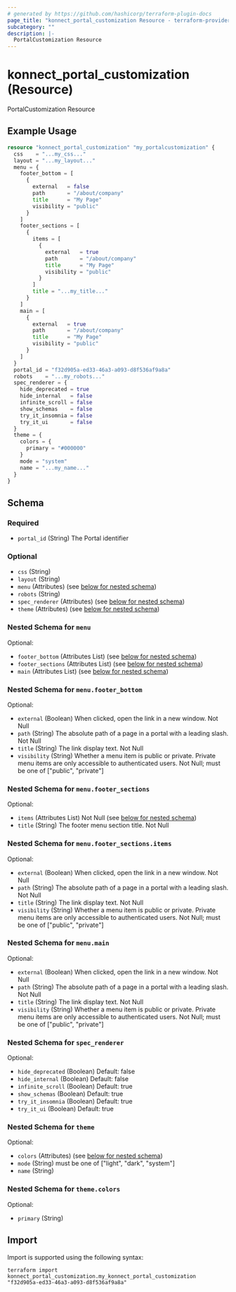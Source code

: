 ```yaml
---
# generated by https://github.com/hashicorp/terraform-plugin-docs
page_title: "konnect_portal_customization Resource - terraform-provider-konnect"
subcategory: ""
description: |-
  PortalCustomization Resource
---
```


# konnect_portal_customization (Resource)

PortalCustomization Resource

## Example Usage

```terraform
resource "konnect_portal_customization" "my_portalcustomization" {
  css    = "...my_css..."
  layout = "...my_layout..."
  menu = {
    footer_bottom = [
      {
        external   = false
        path       = "/about/company"
        title      = "My Page"
        visibility = "public"
      }
    ]
    footer_sections = [
      {
        items = [
          {
            external   = true
            path       = "/about/company"
            title      = "My Page"
            visibility = "public"
          }
        ]
        title = "...my_title..."
      }
    ]
    main = [
      {
        external   = true
        path       = "/about/company"
        title      = "My Page"
        visibility = "public"
      }
    ]
  }
  portal_id = "f32d905a-ed33-46a3-a093-d8f536af9a8a"
  robots    = "...my_robots..."
  spec_renderer = {
    hide_deprecated = true
    hide_internal   = false
    infinite_scroll = false
    show_schemas    = false
    try_it_insomnia = false
    try_it_ui       = false
  }
  theme = {
    colors = {
      primary = "#000000"
    }
    mode = "system"
    name = "...my_name..."
  }
}
```

<!-- schema generated by tfplugindocs -->
## Schema

### Required

- `portal_id` (String) The Portal identifier

### Optional

- `css` (String)
- `layout` (String)
- `menu` (Attributes) (see [below for nested schema](#nestedatt--menu))
- `robots` (String)
- `spec_renderer` (Attributes) (see [below for nested schema](#nestedatt--spec_renderer))
- `theme` (Attributes) (see [below for nested schema](#nestedatt--theme))

<a id="nestedatt--menu"></a>
### Nested Schema for `menu`

Optional:

- `footer_bottom` (Attributes List) (see [below for nested schema](#nestedatt--menu--footer_bottom))
- `footer_sections` (Attributes List) (see [below for nested schema](#nestedatt--menu--footer_sections))
- `main` (Attributes List) (see [below for nested schema](#nestedatt--menu--main))

<a id="nestedatt--menu--footer_bottom"></a>
### Nested Schema for `menu.footer_bottom`

Optional:

- `external` (Boolean) When clicked, open the link in a new window. Not Null
- `path` (String) The absolute path of a page in a portal with a leading slash. Not Null
- `title` (String) The link display text. Not Null
- `visibility` (String) Whether a menu item is public or private. Private menu items are only accessible to authenticated users. Not Null; must be one of ["public", "private"]


<a id="nestedatt--menu--footer_sections"></a>
### Nested Schema for `menu.footer_sections`

Optional:

- `items` (Attributes List) Not Null (see [below for nested schema](#nestedatt--menu--footer_sections--items))
- `title` (String) The footer menu section title. Not Null

<a id="nestedatt--menu--footer_sections--items"></a>
### Nested Schema for `menu.footer_sections.items`

Optional:

- `external` (Boolean) When clicked, open the link in a new window. Not Null
- `path` (String) The absolute path of a page in a portal with a leading slash. Not Null
- `title` (String) The link display text. Not Null
- `visibility` (String) Whether a menu item is public or private. Private menu items are only accessible to authenticated users. Not Null; must be one of ["public", "private"]



<a id="nestedatt--menu--main"></a>
### Nested Schema for `menu.main`

Optional:

- `external` (Boolean) When clicked, open the link in a new window. Not Null
- `path` (String) The absolute path of a page in a portal with a leading slash. Not Null
- `title` (String) The link display text. Not Null
- `visibility` (String) Whether a menu item is public or private. Private menu items are only accessible to authenticated users. Not Null; must be one of ["public", "private"]



<a id="nestedatt--spec_renderer"></a>
### Nested Schema for `spec_renderer`

Optional:

- `hide_deprecated` (Boolean) Default: false
- `hide_internal` (Boolean) Default: false
- `infinite_scroll` (Boolean) Default: true
- `show_schemas` (Boolean) Default: true
- `try_it_insomnia` (Boolean) Default: true
- `try_it_ui` (Boolean) Default: true


<a id="nestedatt--theme"></a>
### Nested Schema for `theme`

Optional:

- `colors` (Attributes) (see [below for nested schema](#nestedatt--theme--colors))
- `mode` (String) must be one of ["light", "dark", "system"]
- `name` (String)

<a id="nestedatt--theme--colors"></a>
### Nested Schema for `theme.colors`

Optional:

- `primary` (String)

## Import

Import is supported using the following syntax:

```shell
terraform import konnect_portal_customization.my_konnect_portal_customization "f32d905a-ed33-46a3-a093-d8f536af9a8a"
```
